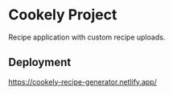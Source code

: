 # Cookely Project

Recipe application with custom recipe uploads.

## Deployment
https://cookely-recipe-generator.netlify.app/
